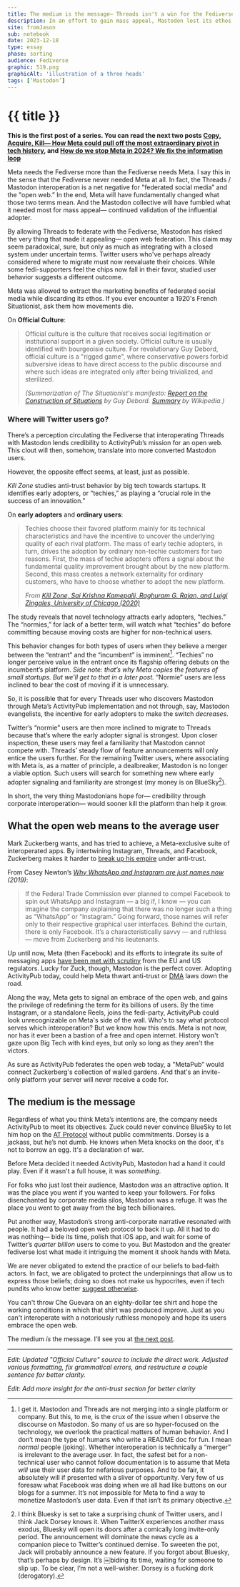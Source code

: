 ```yaml
---
title: The medium is the message— Threads isn't a win for the Fediverse 
description: In an effort to gain mass appeal, Mastodon lost its ethos, voice, and the hope for a more open web.
site: fromJason
sub: notebook
date: 2023-12-18
type: essay
phase: sorting
audience: Fediverse
graphic: 519.png
graphicAlt: 'illustration of a three heads'
tags: [‘Mastodon’]
---
```

# {{ title }}

**This is the first post of a series. You can read the next two posts [Copy, Acquire, Kill— How Meta could pull off the most extraordinary pivot in tech history](https://fromjason.xyz/p/notebook/copy-acquire-kill-how-meta-could-pull-off-the-most-extraordinary-pivot-in-tech-history/), and [How do we stop Meta in 2024? We fix the information loop](https://fromjason.xyz/p/notebook/how-do-we-stop-meta-in-2024-we-fix-the-information-loop/)**

Meta needs the Fediverse more than the Fediverse needs Meta. I say this in the sense that the Fediverse never needed Meta at all. In fact, the Threads / Mastodon interoperation is a net negative for "federated social media” and the "open web.” In the end, Meta will have fundamentally changed what those two terms mean. And the Mastodon collective will have fumbled what it needed most for mass appeal— continued validation of the influential adopter.

By allowing Threads to federate with the Fediverse, Mastodon has risked the very thing that made it appealing— open web federation. This claim may seem paradoxical, sure, but only as much as integrating with a closed system under uncertain terms. Twitter users who've perhaps already considered where to migrate must now reevaluate their choices. While some fedi-supporters feel the chips now fall in their favor, studied user behavior suggests a different outcome. 

Meta was allowed to extract the marketing benefits of federated social media while discarding its ethos. If you ever encounter a 1920's French Situationist, ask them how movements die. 

On **Official Culture**:

> Official culture is the culture that receives social legitimation or institutional support in a given society. Official culture is usually identified with bourgeoisie culture. For revolutionary Guy Debord, official culture is a "rigged game", where conservative powers forbid subversive ideas to have direct access to the public discourse and where such ideas are integrated only after being trivialized, and sterilized.
> 
> *(Summarization of The Situationist's manifesto: [Report on the Construction of Situations](https://www.cddc.vt.edu/sionline/si/report.html) by Guy Debord. [Summary](https://en.wikipedia.org/wiki/Report_on_the_Construction_of_Situations) by Wikipedia.)*

### Where will Twitter users go?

There’s a perception circulating the Fediverse that interoperating Threads with Mastodon lends credibility to ActivityPub’s mission for an open web. This clout will then, somehow, translate into more converted Mastodon users. 

However, the opposite effect seems, at least, just as possible. 

*Kill Zone* studies anti-trust behavior by big tech towards startups. It identifies early adopters, or “techies,” as playing a “crucial role in the success of an innovation.”

On **early adopters** and **ordinary users**:

> Techies choose their favored platform mainly for its technical characteristics and have the incentive to uncover the underlying quality of each rival platform. The mass of early techie adopters, in turn, drives the adoption by ordinary non-techie customers for two reasons. First, the mass of techie adopters offers a signal about the fundamental quality improvement brought about by the new platform. Second, this mass creates a network externality for ordinary customers, who have to choose whether to adopt the new platform. 
> 
> *From [Kill Zone, Sai Krishna Kamepalli, Raghuram G. Rajan, and Luigi Zingales, University of Chicago (2020)](https://bfi.uchicago.edu/wp-content/uploads/BFI_WP_202019.pdf)*

The study reveals that novel technology attracts early adopters, “techies.” The “normies,” for lack of a better term, will watch what “techies” do before committing because moving costs are higher for non-technical users.

This behavior changes for both types of users when they believe a merger between the “entrant” and the “incumbent” is imminent[^1]. “Techies” no longer perceive value in the entrant once its flagship offering debuts on the incumbent’s platform. *Side note: that’s why Meta copies the features of small startups. But we’ll get to that in a later post.* “Normie” users are less inclined to bear the cost of moving if it is unnecessary. 

So, it is possible that for every Threads user who discovers Mastodon through Meta’s ActivityPub implementation and not through, say, Mastodon evangelists, the incentive for early adopters to make the switch *decreases*. 

Twitter’s “normie” users are then more inclined to migrate to Threads because that’s where the early adopter signal is strongest. Upon closer inspection, these users may feel a familiarity that Mastodon cannot compete with. Threads’ steady flow of feature announcements will only entice the users further. For the remaining Twitter users, where associating with Meta is, as a matter of principle, a dealbreaker, Mastodon is no longer a viable option. Such users will search for something new where early adopter signaling and familiarity are strongest (my money is on BlueSky[^2]). 

In short, the very thing Mastodonians hope for— credibility through corporate interoperation— would sooner kill the platform than help it grow.

## What the open web means to the average user

Mark Zuckerberg wants, and has tried to achieve, a Meta-exclusive suite of interoperated apps. By intertwining Instagram, Threads, and Facebook, Zuckerberg makes it harder to [break up his empire](https://www.bangkokpost.com/world/1682732/breakup-isnt-the-answer-facebooks-zuckerberg-says) under anti-trust. 

From Casey Newton’s *[Why WhatsApp and Instagram are just names now](https://web.archive.org/web/20221206185804/https://www.getrevue.co/profile/caseynewton/issues/why-whatsapp-and-instagram-are-just-names-now-156738) (2019)*:

> If the Federal Trade Commission ever planned to compel Facebook to spin out WhatsApp and Instagram — a big if, I know — you can imagine the company explaining that there was no longer such a thing as “WhatsApp” or “Instagram.” Going forward, those names will refer only to their respective graphical user interfaces. Behind the curtain, there is only Facebook. It’s a characteristically savvy — and ruthless — move from Zuckerberg and his lieutenants.

Up until now, Meta (then Facebook) and its efforts to integrate its suite of messaging apps [have been met with scrutiny](https://www.theverge.com/2023/12/5/23988879/instagram-facebook-meta-cross-platform-messaging-discontinued-mid-december-2023) from the EU and US regulators. Lucky for Zuck, though, Mastodon is the perfect cover. Adopting ActivityPub today, could help Meta thwart anti-trust or [DMA](https://digital-markets-act.ec.europa.eu/index_en) laws down the road. 

Along the way, Meta gets to signal an embrace of the open web, and gains the privilege of redefining the term for its billions of users. By the time Instagram, or a standalone Reels, joins the fedi-party, ActivityPub could look unrecognizable on Meta's side of the wall. Who's to say what protocol serves which interoperation? But we know how this ends. Meta is not now, nor has it ever been a bastion of a free and open internet. History won't gaze upon Big Tech with kind eyes, but only so long as they aren't the victors.

As sure as ActivityPub federates the open web today, a "MetaPub” would connect Zuckerberg's collection of walled gardens. And that's an invite-only platform your server will never receive a code for. 

## The medium is the message 

Regardless of what you think Meta’s intentions are, the company needs ActivityPub to meet its objectives. Zuck could never convince BlueSky to let him hop on the [AT Protocol](https://atproto.com) without public commitments. Dorsey is a jackass, but he’s not dumb. He knows when Meta knocks on the door, it's not to borrow an egg. It's a declaration of war.

Before Meta decided it needed ActivityPub, Mastodon had a hand it could play. Even if it wasn't a full house, it was *something*.

For folks who just lost their audience, Mastodon was an attractive option. It was the place you went if you wanted to keep your followers. For folks disenchanted by corporate media silos, Mastodon was a refuge. It was the place you went to get away from the big tech billionaires. 

Put another way, Mastodon’s strong anti-corporate narrative resonated with people. It had a beloved open web protocol to back it up. All it had to do was nothing— bide its time, polish that iOS app, and wait for some of Twitter’s *quarter billion* users to come to you. But Mastodon and the greater fediverse lost what made it intriguing the moment it shook hands with Meta. 

We are never obligated to extend the practice of our beliefs to bad-faith actors. In fact, we are obligated to protect the underpinnings that allow us to express those beliefs; doing so does not make us hypocrites, even if tech pundits who know better [suggest otherwise](https://daringfireball.net/linked/2023/06/19/not-that-kind-of-open). 

You can't throw Che Guevara on an eighty-dollar tee shirt and hope the working conditions in which that shirt was produced improve. Just as you can't interoperate with a notoriously ruthless monopoly and hope its users embrace the open web. 

The medium *is* the message. I’ll see you at [the next post](https://www.fromjason.xyz/p/notebook/copy-acquire-kill-how-meta-could-pull-off-the-most-extraordinary-pivot-in-tech-history/). 

---
*Edit: Updated "Official Culture" source to include the direct work. Adjusted various formatting, fix grammatical errors, and restructure a couple sentence for better clarity.*

*Edit: Add more insight for the anti-trust section for better clarity*

[^1]: I get it. Mastodon and Threads are not merging into a single platform or company. But this, to me, is the crux of the issue when I observe the discourse on Mastodon. So many of us are so hyper-focused on the technology, we overlook the practical matters of human behavior. And I don’t mean the type of humans who write a README doc for fun. I mean *normal* people (joking). Whether interoperation is technically a “merger” is irrelevant to the average user. In fact, the safest bet for a non-technical user who cannot follow documentation is to assume that Meta *will* use their user data for nefarious purposes. And to be fair, it absolutely will if presented with a sliver of opportunity. Very few of us foresaw what Facebook was doing when we all had like buttons on our blogs for a summer. It’s not impossible for Meta to find a way to monetize Mastodon’s user data. Even if that isn’t its primary objective. 

[^2]: I think Bluesky is set to take a surprising chunk of Twitter users, and I think Jack Dorsey knows it. When TwitterX experiences another mass exodus, Bluesky will open its doors after a comically long invite-only period. The announcement will dominate the news cycle as a companion piece to Twitter’s continued demise. To sweeten the pot, Jack will probably announce a new feature. If you forgot about Bluesky, that’s perhaps by design. It’s ￼biding its time, waiting for someone to slip up. To be clear, I’m not a well-wisher. Dorsey is a fucking dork (derogatory).
